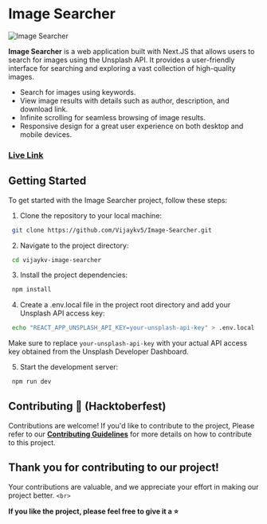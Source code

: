 # Image Searcher

![Image Searcher](https://i.ibb.co/gSSxMS4/Image-1-removebg-preview.png)

**Image Searcher** is a web application built with Next.JS that allows users to search for images using the Unsplash API. It provides a user-friendly interface for searching and exploring a vast collection of high-quality images.

- Search for images using keywords.
- View image results with details such as author, description, and download link.
- Infinite scrolling for seamless browsing of image results.
- Responsive design for a great user experience on both desktop and mobile devices.

### [Live Link](https://vijaykv-image-searcher.netlify.app/)

## Getting Started

To get started with the Image Searcher project, follow these steps:

1. Clone the repository to your local machine:

```bash
 git clone https://github.com/Vijaykv5/Image-Searcher.git 
```

2. Navigate to the project directory:

```bash
 cd vijaykv-image-searcher
```

3. Install the project dependencies:

```bash
 npm install
```

4. Create a .env.local file in the project root directory and add your Unsplash API access key:

```bash
 echo "REACT_APP_UNSPLASH_API_KEY=your-unsplash-api-key" > .env.local
```

Make sure to replace `your-unsplash-api-key` with your actual API access key obtained from the Unsplash Developer Dashboard.

5. Start the development server:

```bash
 npm run dev
```

## Contributing 🚀 (Hacktoberfest)

Contributions are welcome! If you'd like to contribute to the project, Please refer to our **[Contributing Guidelines](CONTRIBUTING.md)** for more details on how to contribute to this project.

## Thank you for contributing to our project!

 Your contributions are valuable, and we appreciate your effort in making our project better. `<br>`

 **If you like the project, please feel free to give it a ⭐️**
